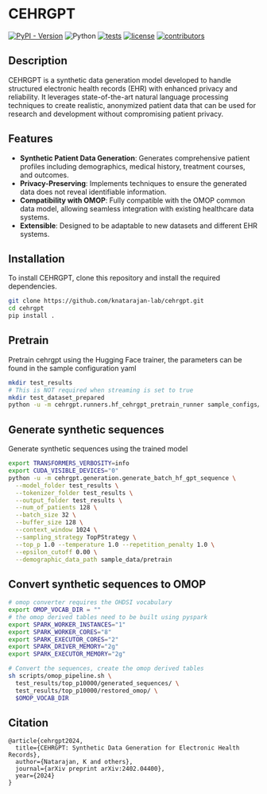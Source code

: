 # CEHRGPT

[![PyPI - Version](https://img.shields.io/pypi/v/cehrgpt)](https://pypi.org/project/cehrgpt/)
![Python](https://img.shields.io/badge/-Python_3.11-blue?logo=python&logoColor=white)
[![tests](https://github.com/knatarajan-lab/cehrgpt/actions/workflows/tests.yaml/badge.svg)](https://github.com/knatarajan-lab/cehrgpt/actions/workflows/tests.yaml)
[![license](https://img.shields.io/badge/License-MIT-green.svg?labelColor=gray)](https://github.com/knatarajan-lab/cehrgpt/blob/main/LICENSE)
[![contributors](https://img.shields.io/github/contributors/knatarajan-lab/cehrgpt.svg)](https://github.com/knatarajan-lab/cehrgpt/graphs/contributors)

## Description
CEHRGPT is a synthetic data generation model developed to handle structured electronic health records (EHR) with enhanced privacy and reliability. It leverages state-of-the-art natural language processing techniques to create realistic, anonymized patient data that can be used for research and development without compromising patient privacy.

## Features
- **Synthetic Patient Data Generation**: Generates comprehensive patient profiles including demographics, medical history, treatment courses, and outcomes.
- **Privacy-Preserving**: Implements techniques to ensure the generated data does not reveal identifiable information.
- **Compatibility with OMOP**: Fully compatible with the OMOP common data model, allowing seamless integration with existing healthcare data systems.
- **Extensible**: Designed to be adaptable to new datasets and different EHR systems.

## Installation
To install CEHRGPT, clone this repository and install the required dependencies.

```bash
git clone https://github.com/knatarajan-lab/cehrgpt.git
cd cehrgpt
pip install .
```

## Pretrain
Pretrain cehrgpt using the Hugging Face trainer, the parameters can be found in the sample configuration yaml
```bash
mkdir test_results
# This is NOT required when streaming is set to true
mkdir test_dataset_prepared
python -u -m cehrgpt.runners.hf_cehrgpt_pretrain_runner sample_configs/cehrgpt_pretrain_sample_config.yaml
```

## Generate synthetic sequences
Generate synthetic sequences using the trained model
```bash
export TRANSFORMERS_VERBOSITY=info
export CUDA_VISIBLE_DEVICES="0"
python -u -m cehrgpt.generation.generate_batch_hf_gpt_sequence \
  --model_folder test_results \
  --tokenizer_folder test_results \
  --output_folder test_results \
  --num_of_patients 128 \
  --batch_size 32 \
  --buffer_size 128 \
  --context_window 1024 \
  --sampling_strategy TopPStrategy \
  --top_p 1.0 --temperature 1.0 --repetition_penalty 1.0 \
  --epsilon_cutoff 0.00 \
  --demographic_data_path sample_data/pretrain
```

## Convert synthetic sequences to OMOP
```bash
# omop converter requires the OHDSI vocabulary
export OMOP_VOCAB_DIR = ""
# the omop derived tables need to be built using pyspark
export SPARK_WORKER_INSTANCES="1"
export SPARK_WORKER_CORES="8"
export SPARK_EXECUTOR_CORES="2"
export SPARK_DRIVER_MEMORY="2g"
export SPARK_EXECUTOR_MEMORY="2g"

# Convert the sequences, create the omop derived tables
sh scripts/omop_pipeline.sh \
  test_results/top_p10000/generated_sequences/ \
  test_results/top_p10000/restored_omop/ \
  $OMOP_VOCAB_DIR
```

## Citation
```
@article{cehrgpt2024,
  title={CEHRGPT: Synthetic Data Generation for Electronic Health Records},
  author={Natarajan, K and others},
  journal={arXiv preprint arXiv:2402.04400},
  year={2024}
}
